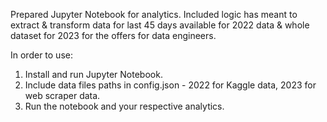 Prepared Jupyter Notebook for analytics. Included logic has meant to extract & transform data for last 45 days available for 2022 data & whole dataset for 2023 for the offers for data engineers. 

In order to use:
1. Install and run Jupyter Notebook.
2. Include data files paths in config.json - 2022 for Kaggle data, 2023 for web scraper data.
3. Run the notebook and your respective analytics.
